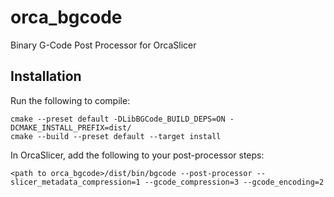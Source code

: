 # orca_bgcode

Binary G-Code Post Processor for OrcaSlicer

## Installation

Run the following to compile:

```
cmake --preset default -DLibBGCode_BUILD_DEPS=ON -DCMAKE_INSTALL_PREFIX=dist/  
cmake --build --preset default --target install
```

In OrcaSlicer, add the following to your post-processor steps:

`<path to orca_bgcode>/dist/bin/bgcode --post-processor --slicer_metadata_compression=1 --gcode_compression=3 --gcode_encoding=2`
